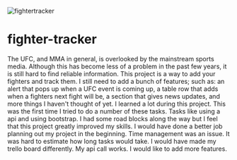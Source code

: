 ![fightertracker](https://user-images.githubusercontent.com/19808088/30729066-5c97bbe6-9f22-11e7-9006-dbd859369ef1.png)


# fighter-tracker
The UFC, and MMA in general, is overlooked by the mainstream sports media.
Although this has become less of a problem in the past few years, it is still hard to find reliable information. This project is a way to add your fighters and track them. I still need to add a bunch of features; such as: an alert that pops up when a UFC event is coming up, a table row that adds when a fighters next fight will be, a section that gives news updates, and more things I haven't thought of yet.
I learned a lot during this project. This was the first time I tried to do a number of these tasks.
Tasks like using a api and using bootstrap. I had some road blocks along the way but I feel that this project greatly improved my skills. I would have done a better job planning out my project in the beginning. Time management was an issue. It was hard to estimate how long tasks would take. I would have made my trello board differently. My api call works. I would like to add more features.
<!-- ![alt tag](http://url/to/FighterTrackerScreen.png) -->
